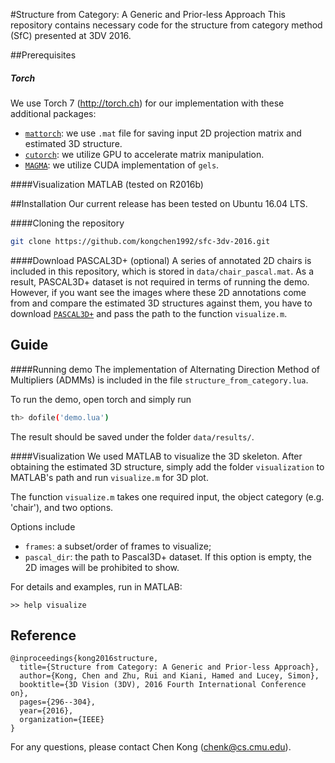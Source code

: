 #Structure from Category: A Generic and Prior-less Approach
This repository contains necessary code for the structure from category method (SfC) presented at 3DV 2016.

##Prerequisites
##### Torch
We use Torch 7 (http://torch.ch) for our implementation with these additional packages:
- [`mattorch`](https://github.com/clementfarabet/lua---mattorch): we use `.mat` file for saving input 2D projection matrix and estimated 3D structure.
- [`cutorch`](https://github.com/torch/cutorch): we utilize GPU to accelerate matrix manipulation.
- [`MAGMA`](http://icl.cs.utk.edu/magma/): we utilize CUDA implementation of `gels`.

####Visualization
MATLAB (tested on R2016b)


##Installation
Our current release has been tested on Ubuntu 16.04 LTS.

####Cloning the repository
```sh
git clone https://github.com/kongchen1992/sfc-3dv-2016.git
```

####Download PASCAL3D+ (optional)
A series of annotated 2D chairs is included in this repository, which is stored in `data/chair_pascal.mat`.
As a result, PASCAL3D+ dataset is not required in terms of running the demo.
However, if you want see the images where these 2D annotations come from and compare the estimated 3D structures against them, you have to download [`PASCAL3D+`](ftp://cs.stanford.edu/cs/cvgl/PASCAL3D+_release1.1.zip) and pass the path to the function `visualize.m`.

## Guide
####Running demo
The implementation of Alternating Direction Method of Multipliers (ADMMs) is included in the file `structure_from_category.lua`.

To run the demo, open torch and simply run
```sh
th> dofile('demo.lua')
```
The result should be saved under the folder `data/results/`.

####Visualization
We used MATLAB to visualize the 3D skeleton.
After obtaining the estimated 3D structure, simply add the folder `visualization` to MATLAB's path and run `visualize.m` for 3D plot.

The function `visualize.m` takes one required input, the object category (e.g. 'chair'), and two options.

Options include
- `frames`: a subset/order of frames to visualize;
- `pascal_dir`: the path to Pascal3D+ dataset. If this option is empty, the 2D images will be prohibited to show.

For details and examples, run in MATLAB:
```
>> help visualize
```

## Reference

    @inproceedings{kong2016structure,
      title={Structure from Category: A Generic and Prior-less Approach},
      author={Kong, Chen and Zhu, Rui and Kiani, Hamed and Lucey, Simon},
      booktitle={3D Vision (3DV), 2016 Fourth International Conference on},
      pages={296--304},
      year={2016},
      organization={IEEE}
    }

For any questions, please contact Chen Kong (chenk@cs.cmu.edu).
